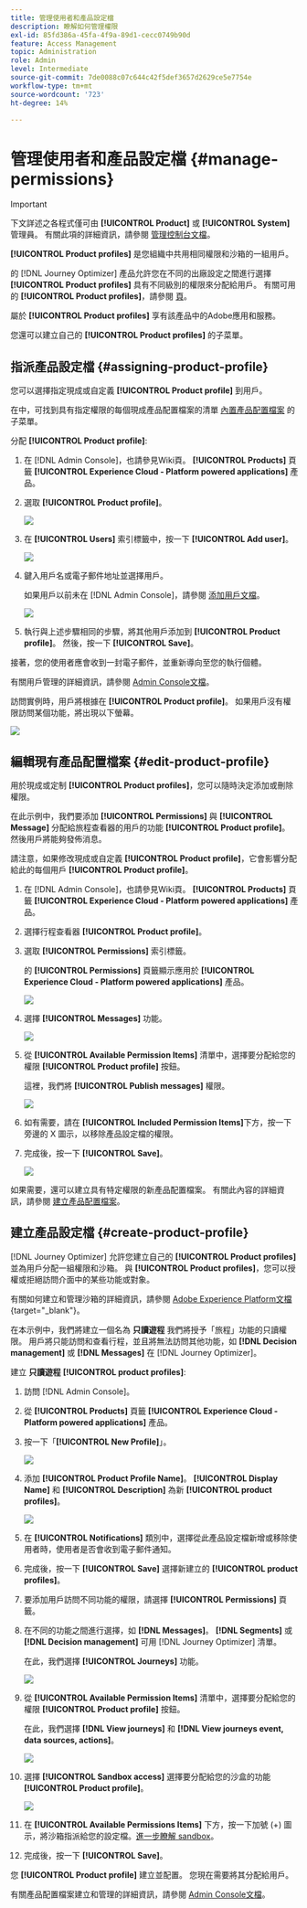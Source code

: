 ```yaml
---
title: 管理使用者和產品設定檔
description: 瞭解如何管理權限
exl-id: 85fd386a-45fa-4f9a-89d1-cecc0749b90d
feature: Access Management
topic: Administration
role: Admin
level: Intermediate
source-git-commit: 7de0088c07c644c42f5def3657d2629ce5e7754e
workflow-type: tm+mt
source-wordcount: '723'
ht-degree: 14%

---
```


# 管理使用者和產品設定檔 {#manage-permissions}

>[!IMPORTANT]
>
> 下文詳述之各程式僅可由 **[!UICONTROL Product]** 或 **[!UICONTROL System]** 管理員。 有關此項的詳細資訊，請參閱 [管理控制台文檔](https://helpx.adobe.com/enterprise/admin-guide.html/enterprise/using/admin-roles.ug.html)。

**[!UICONTROL Product profiles]** 是您組織中共用相同權限和沙箱的一組用戶。

的 [!DNL Journey Optimizer] 產品允許您在不同的出廠設定之間進行選擇 **[!UICONTROL Product profiles]** 具有不同級別的權限來分配給用戶。 有關可用的 **[!UICONTROL Product profiles]**，請參閱 [頁](ootb-product-profiles.md)。

屬於 **[!UICONTROL Product profiles]** 享有該產品中的Adobe應用和服務。

您還可以建立自己的 **[!UICONTROL Product profiles]** 的子菜單。

## 指派產品設定檔 {#assigning-product-profile}

您可以選擇指定現成或自定義 **[!UICONTROL Product profile]** 到用戶。

在中，可找到具有指定權限的每個現成產品配置檔案的清單 [內置產品配置檔案](ootb-product-profiles.md) 的子菜單。

分配 **[!UICONTROL Product profile]**:

1. 在 [!DNL Admin Console]，也請參見Wiki頁。 **[!UICONTROL Products]** 頁籤 **[!UICONTROL Experience Cloud - Platform powered applications]** 產品。

1. 選取 **[!UICONTROL Product profile]**。

   ![](../assets/do-not-localize/access_control_2.png)

1. 在 **[!UICONTROL Users]** 索引標籤中，按一下 **[!UICONTROL Add user]**。

   ![](../assets/do-not-localize/access_control_3.png)

1. 鍵入用戶名或電子郵件地址並選擇用戶。

   如果用戶以前未在 [!DNL Admin Console]，請參閱 [添加用戶文檔](https://helpx.adobe.com/enterprise/admin-guide.html/enterprise/using/manage-users-individually.ug.html#add-users)。

   ![](../assets/do-not-localize/access_control_4.png)

1. 執行與上述步驟相同的步驟，將其他用戶添加到 **[!UICONTROL Product profile]**。 然後，按一下 **[!UICONTROL Save]**。

接著，您的使用者應會收到一封電子郵件，並重新導向至您的執行個體。

有關用戶管理的詳細資訊，請參閱 [Admin Console文檔](https://helpx.adobe.com/enterprise/admin-guide.html/enterprise/using/manage-users-individually.ug.html)。

訪問實例時，用戶將根據在 **[!UICONTROL Product profile]**。 如果用戶沒有權限訪問某個功能，將出現以下螢幕。

![](../assets/do-not-localize/access_control_1.png)

## 編輯現有產品配置檔案 {#edit-product-profile}

用於現成或定制 **[!UICONTROL Product profiles]**，您可以隨時決定添加或刪除權限。

在此示例中，我們要添加 **[!UICONTROL Permissions]** 與 **[!UICONTROL Message]** 分配給旅程查看器的用戶的功能 **[!UICONTROL Product profile]**。 然後用戶將能夠發佈消息。

請注意，如果修改現成或自定義 **[!UICONTROL Product profile]**，它會影響分配給此的每個用戶 **[!UICONTROL Product profile]**。

1. 在 [!DNL Admin Console]，也請參見Wiki頁。 **[!UICONTROL Products]** 頁籤 **[!UICONTROL Experience Cloud - Platform powered applications]** 產品。

1. 選擇行程查看器 **[!UICONTROL Product profile]**。

1. 選取 **[!UICONTROL Permissions]** 索引標籤。

   的 **[!UICONTROL Permissions]** 頁籤顯示應用於 **[!UICONTROL Experience Cloud - Platform powered applications]** 產品。

   ![](../assets/do-not-localize/access_control_5.png)

1. 選擇 **[!UICONTROL Messages]** 功能。

   ![](../assets/do-not-localize/access_control_6.png)

1. 從 **[!UICONTROL Available Permission Items]** 清單中，選擇要分配給您的權限 **[!UICONTROL Product profile]** 按鈕。

   這裡，我們將 **[!UICONTROL Publish messages]** 權限。

   ![](../assets/do-not-localize/access_control_7.png)

1. 如有需要，請在 **[!UICONTROL Included Permission Items]**&#x200B;下方，按一下旁邊的 X 圖示，以移除產品設定檔的權限。

1. 完成後，按一下 **[!UICONTROL Save]**。

   ![](../assets/do-not-localize/access_control_8.png)

如果需要，還可以建立具有特定權限的新產品配置檔案。 有關此內容的詳細資訊，請參閱 [建立產品配置檔案](#create-product-profile)。

## 建立產品設定檔 {#create-product-profile}

[!DNL Journey Optimizer] 允許您建立自己的 **[!UICONTROL Product profiles]** 並為用戶分配一組權限和沙箱。 與 **[!UICONTROL Product profiles]**，您可以授權或拒絕訪問介面中的某些功能或對象。

有關如何建立和管理沙箱的詳細資訊，請參閱 [Adobe Experience Platform文檔](https://experienceleague.adobe.com/docs/experience-platform/sandbox/ui/user-guide.html){target=&quot;_blank&quot;}。

在本示例中，我們將建立一個名為 **只讀遊程** 我們將授予「旅程」功能的只讀權限。 用戶將只能訪問和查看行程，並且將無法訪問其他功能，如 **[!DNL  Decision management]** 或 **[!DNL Messages]** 在 [!DNL Journey Optimizer]。

建立 **只讀遊程** **[!UICONTROL product profiles]**:

1. 訪問 [!DNL Admin Console]。

1. 從 **[!UICONTROL Products]** 頁籤 **[!UICONTROL Experience Cloud - Platform powered applications]** 產品。

1. 按一下「**[!UICONTROL New Profile]**」。

   ![](../assets/do-not-localize/access_control_9.png)

1. 添加 **[!UICONTROL Product Profile Name]**。 **[!UICONTROL Display Name]** 和 **[!UICONTROL Description]** 為新 **[!UICONTROL product profiles]**。

   ![](../assets/do-not-localize/access_control_10.png)

1. 在 **[!UICONTROL Notifications]** 類別中，選擇從此產品設定檔新增或移除使用者時，使用者是否會收到電子郵件通知。

1. 完成後，按一下 **[!UICONTROL Save]** 選擇新建立的 **[!UICONTROL product profiles]**。

1. 要添加用戶訪問不同功能的權限，請選擇 **[!UICONTROL Permissions]** 頁籤。

1. 在不同的功能之間進行選擇，如 **[!DNL Messages]**。 **[!DNL Segments]** 或 **[!DNL Decision management]** 可用 [!DNL Journey Optimizer] 清單。

   在此，我們選擇 **[!UICONTROL Journeys]** 功能。

   ![](../assets/do-not-localize/access_control_11.png)

1. 從 **[!UICONTROL Available Permission Items]** 清單中，選擇要分配給您的權限 **[!UICONTROL Product profile]** 按鈕。

   在此，我們選擇 **[!DNL View journeys]** 和 **[!DNL View journeys event, data sources, actions]**。

   ![](../assets/do-not-localize/access_control_12.png)

1. 選擇 **[!UICONTROL Sandbox access]** 選擇要分配給您的沙盒的功能 **[!UICONTROL Product profile]**。

   ![](../assets/do-not-localize/access_control_13.png)

1. 在 **[!UICONTROL Available Permissions Items]** 下方，按一下加號 (+) 圖示，將沙箱指派給您的設定檔。[進一步瞭解 sandbox](sandboxes.md)。

1. 完成後，按一下 **[!UICONTROL Save]**。

您 **[!UICONTROL Product profile]** 建立並配置。 您現在需要將其分配給用戶。

有關產品配置檔案建立和管理的詳細資訊，請參閱 [Admin Console文檔](https://helpx.adobe.com/enterprise/admin-guide.html/enterprise/using/manage-product-profiles.ug.html)。
